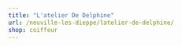 ```yaml
---
title: "L'atelier De Delphine"
url: /neuville-les-dieppe/latelier-de-delphine/
shop: coiffeur
---
```

